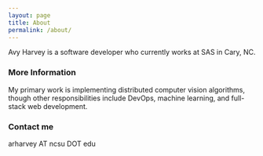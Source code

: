 ```yaml
---
layout: page
title: About
permalink: /about/
---
```


Avy Harvey is a software developer who currently works at SAS in Cary, NC.

### More Information

My primary work is implementing distributed computer vision algorithms, though other responsibilities include DevOps, machine learning, and full-stack web development.

### Contact me

arharvey AT ncsu DOT edu